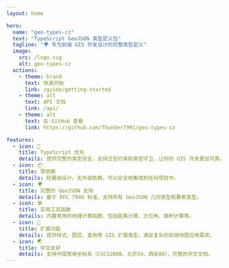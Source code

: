 ```yaml
---
layout: home

hero:
  name: "geo-types-cz"
  text: "TypeScript GeoJSON 类型定义包"
  tagline: "🌍 专为前端 GIS 开发设计的完整类型定义"
  image:
    src: /logo.svg
    alt: geo-types-cz
  actions:
    - theme: brand
      text: 快速开始
      link: /guide/getting-started
    - theme: alt
      text: API 文档
      link: /api/
    - theme: alt
      text: 在 GitHub 查看
      link: https://github.com/Thunder7991/geo-types-cz

features:
  - icon: 🎯
    title: TypeScript 优先
    details: 提供完整的类型安全，支持泛型约束和类型守卫，让你的 GIS 开发更加可靠。
  - icon: 📦
    title: 零依赖
    details: 轻量级设计，无外部依赖，可以安全地集成到任何项目中。
  - icon: 🌍
    title: 完整的 GeoJSON 支持
    details: 基于 RFC 7946 标准，支持所有 GeoJSON 几何类型和要素类型。
  - icon: 🛠️
    title: 实用工具函数
    details: 内置常用的地理计算函数，包括距离计算、方位角、面积计算等。
  - icon: 🎨
    title: 扩展功能
    details: 提供样式、图层、查询等 GIS 扩展类型，满足复杂的前端地图应用需求。
  - icon: 🌏
    title: 中文友好
    details: 支持中国常用坐标系（CGCS2000、北京54、西安80），完整的中文文档。
---
```

